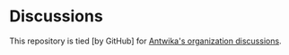 # Discussions

This repository is tied [by GitHub] for [Antwika's organization discussions](https://github.com/orgs/antwika/discussions).
